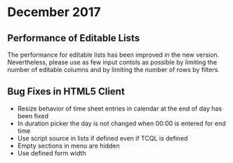 # December 2017

## Performance of Editable Lists

The performance for editable lists has been improved in the new version. Nevertheless, please use as few input contols as possible by limiting the number of editable columns and by limiting the number of rows by filters.

## Bug Fixes in HTML5 Client

- Resize behavior of time sheet entries in calendar at the end of day has been fixed
- In duration picker the day is not changed when 00:00 is entered for end time
- Use script source in lists if defined even if TCQL is defined
- Empty sections in menu are hidden
- Use defined form width
